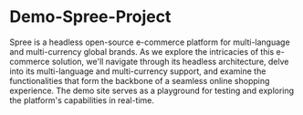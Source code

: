 # Demo-Spree-Project
Spree is a headless open-source e-commerce platform for multi-language and multi-currency global brands.
As we explore the intricacies of this e-commerce solution, we'll navigate through its headless architecture, delve into its multi-language and multi-currency support, and examine the functionalities that form the backbone of a seamless online shopping experience. The demo site serves as a playground for testing and exploring the platform's capabilities in real-time.
